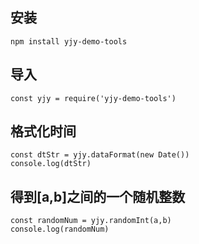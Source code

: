 ## 安装

```
npm install yjy-demo-tools
```

## 导入

```
const yjy = require('yjy-demo-tools')
```

## 格式化时间

```
const dtStr = yjy.dataFormat(new Date())
console.log(dtStr)
```

## 得到[a,b]之间的一个随机整数

```
const randomNum = yjy.randomInt(a,b)
console.log(randomNum)
```


